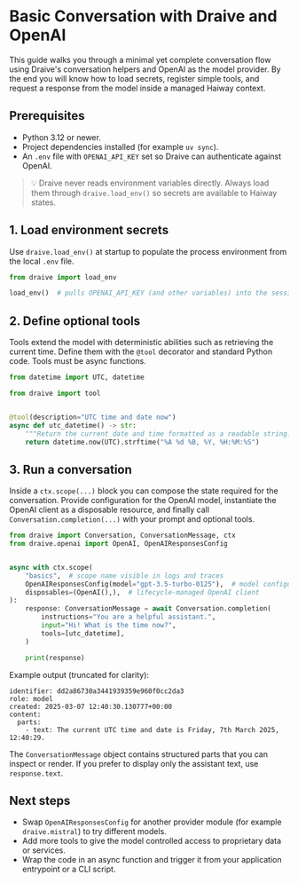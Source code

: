 # Basic Conversation with Draive and OpenAI

This guide walks you through a minimal yet complete conversation flow using Draive's conversation helpers and OpenAI as the model provider. By the end you will know how to load secrets, register simple tools, and request a response from the model inside a managed Haiway context.

## Prerequisites

- Python 3.12 or newer.
- Project dependencies installed (for example `uv sync`).
- An `.env` file with `OPENAI_API_KEY` set so Draive can authenticate against OpenAI.

> 💡 Draive never reads environment variables directly. Always load them through `draive.load_env()` so secrets are available to Haiway states.

## 1. Load environment secrets

Use `draive.load_env()` at startup to populate the process environment from the local `.env` file.

```python
from draive import load_env

load_env()  # pulls OPENAI_API_KEY (and other variables) into the session
```

## 2. Define optional tools

Tools extend the model with deterministic abilities such as retrieving the current time. Define them with the `@tool` decorator and standard Python code. Tools must be async functions.

```python
from datetime import UTC, datetime

from draive import tool


@tool(description="UTC time and date now")
async def utc_datetime() -> str:
    """Return the current date and time formatted as a readable string."""
    return datetime.now(UTC).strftime("%A %d %B, %Y, %H:%M:%S")
```

## 3. Run a conversation

Inside a `ctx.scope(...)` block you can compose the state required for the conversation. Provide configuration for the OpenAI model, instantiate the OpenAI client as a disposable resource, and finally call `Conversation.completion(...)` with your prompt and optional tools.

```python
from draive import Conversation, ConversationMessage, ctx
from draive.openai import OpenAI, OpenAIResponsesConfig


async with ctx.scope(
    "basics",  # scope name visible in logs and traces
    OpenAIResponsesConfig(model="gpt-3.5-turbo-0125"),  # model configuration
    disposables=(OpenAI(),),  # lifecycle-managed OpenAI client
):
    response: ConversationMessage = await Conversation.completion(
        instructions="You are a helpful assistant.",
        input="Hi! What is the time now?",
        tools=[utc_datetime],
    )

    print(response)
```

Example output (truncated for clarity):

```
identifier: dd2a86730a3441939359e960f0cc2da3
role: model
created: 2025-03-07 12:40:30.130777+00:00
content:
  parts:
    - text: The current UTC time and date is Friday, 7th March 2025, 12:40:29.
```

The `ConversationMessage` object contains structured parts that you can inspect or render. If you prefer to display only the assistant text, use `response.text`.

## Next steps

- Swap `OpenAIResponsesConfig` for another provider module (for example `draive.mistral`) to try different models.
- Add more tools to give the model controlled access to proprietary data or services.
- Wrap the code in an async function and trigger it from your application entrypoint or a CLI script.
